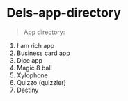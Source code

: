 # Dels-app-directory

> App directory:
1. I am rich app
2. Business card app
3. Dice app
4. Magic 8 ball
5. Xylophone
6. Quizzo (quizzler)
7. Destiny
